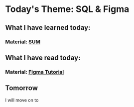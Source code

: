 # Today's Theme: SQL & Figma

## What I have learned today:
### Material: [SUM](https://www.hackerrank.com/challenges/revising-aggregations-sum/problem)
    
## What I have read today:
### Material: [Figma Tutorial](https://note.mu/99997373/n/n77573dfb8797)

## Tomorrow
I will move on to []()

